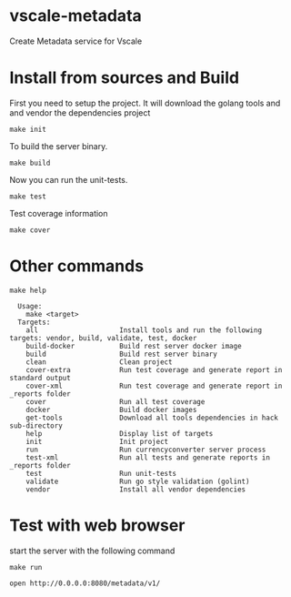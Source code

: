 # vscale-metadata

Create Metadata service for Vscale

# Install from sources and Build

First you need to setup the project. It will download the golang tools and and vendor the dependencies project

```
make init
```

To build the server binary.

```
make build
```

Now you can run the unit-tests.

```
make test
```

Test coverage information

```
make cover
```

# Other commands

```
make help

  Usage:
    make <target>
  Targets:
    all                    Install tools and run the following targets: vendor, build, validate, test, docker
    build-docker           Build rest server docker image
    build                  Build rest server binary
    clean                  Clean project
    cover-extra            Run test coverage and generate report in standard output
    cover-xml              Run test coverage and generate report in _reports folder
    cover                  Run all test coverage
    docker                 Build docker images
    get-tools              Download all tools dependencies in hack sub-directory
    help                   Display list of targets
    init                   Init project
    run                    Run currencyconverter server process
    test-xml               Run all tests and generate reports in _reports folder
    test                   Run unit-tests
    validate               Run go style validation (golint)
    vendor                 Install all vendor dependencies
```

# Test with web browser

start the server with the following command

```
make run
```

```
open http://0.0.0.0:8080/metadata/v1/
```
